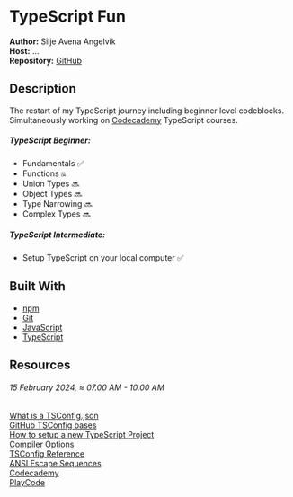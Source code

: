 # TypeScript Fun

**Author:** Silje Avena Angelvik  
**Host:** ...  
**Repository:** [GitHub](https://github.com/siljeangelvik/typescript-fun)  

## Description
The restart of my TypeScript journey including beginner level codeblocks.  
Simultaneously working on [Codecademy](https://www.codecademy.com) TypeScript courses.  

##### TypeScript Beginner: 
- Fundamentals ✅
- Functions 🔛
- Union Types 🔜
- Object Types 🔜
- Type Narrowing 🔜
- Complex Types 🔜

##### TypeScript Intermediate:
- Setup TypeScript on your local computer ✅

## Built With

- [npm](https://www.npmjs.com/)
- [Git](https://git-scm.com/)
- [JavaScript](https://www.google.com/url?sa=t&rct=j&q=&esrc=s&source=web&cd=&cad=rja&uact=8&ved=2ahUKEwjw9Lin_KyEAxUqIRAIHVHkA1EQFnoECCsQAQ&url=https%3A%2F%2Fdeveloper.mozilla.org%2Fen-US%2Fdocs%2FWeb%2FJavaScript&usg=AOvVaw1Il_CfTbNi4CXc-0nBN5rP&opi=89978449)
- [TypeScript](https://www.google.com/url?sa=t&rct=j&q=&esrc=s&source=web&cd=&cad=rja&uact=8&ved=2ahUKEwi1pNOw_KyEAxWIHhAIHenRAfIQFnoECBsQAQ&url=https%3A%2F%2Fwww.typescriptlang.org%2F&usg=AOvVaw0CNxTP-CKE5ss0r3aWazpG&opi=89978449)

## Resources

###### 15 February 2024, ≈ 07.00 AM - 10.00 AM
[What is a TSConfig.json](https://www.typescriptlang.org/docs/handbook/tsconfig-json.html)    
[GitHub TSConfig bases](https://github.com/tsconfig/bases/)  
[How to setup a new TypeScript Project](https://www.digitalocean.com/community/tutorials/typescript-new-project)  
[Compiler Options](https://www.typescriptlang.org/tsconfig)  
[TSConfig Reference](https://www.typescriptlang.org/tsconfig)  
[ANSI Escape Sequences](https://gist.github.com/fnky/458719343aabd01cfb17a3a4f7296797)  
[Codecademy](https://www.codecademy.com)  
[PlayCode](https://playcode.io/learn/debugging/use-typeof-to-check-the-type-of-a-variable)